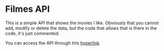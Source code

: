 # Filmes API

This is a simple API that shows the movies I like. Obviously that you cannot 
add, modify or delete the data, but the code that allows that is there in the 
code, it's just commented.

You can access the API through this [hyperlink](https://hmslimafilmesapi.herokuapp.com/filmes)
